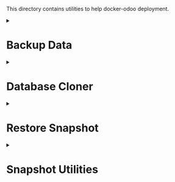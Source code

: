 This directory contains utilities to help docker-odoo deployment.

<details>
<summary>

# Backup Data

</summary>

This utilities will backup Odoo database and its datadir into a zip file. This zip file can be restored using Odoo Database Manager.

See the example file to create the data backup utility (`./scripts/example/backupdata.sh.example`).

  1. Copy the example file. This will export the service name from your cloned respository dirname.
      ```bash
      export SERVICE_NAME=$(basename "$PWD")
      cp ./scripts/example/backupdata.sh.example ./scripts/backupdata-$SERVICE_NAME
      ```

  2. Edit your example file with your favorite text-editor (`vim` or `nano`, etc)
      ```bash
      vi ./scripts/backupdata-$SERVICE_NAME
      ```

  3. You need to find (`ctrl + f`) the `enter` word to see which value should be changed

  4. Save the file and change the permission.
      ```bash
      sudo chmod 755 ./scripts/backupdata-$SERVICE_NAME
      ```

  5. Create a soft-link to system-wide bin
      ```bash
      sudo ln -s $PWD/scripts/backupdata-$SERVICE_NAME /usr/local/sbin/backupdata-$SERVICE_NAME
      ```

  6. Done, you can try to run the command.
      ```bash
      backupdata-$SERVICE_NAME
      ```

</details>

<details>
<summary>

# Database Cloner

</summary>

This utilies will clone the database from the current deployment to it's dev (development), stg (staging), tst (testing), or other deployment.

See the example file to create the database cloner utility (`./scripts/example/databasecloner.sh.example`).

  1. Copy the example file. This will export the service name from your cloned respository dirname.
      ```bash
      export SERVICE_NAME=$(basename "$PWD")
      cp ./scripts/example/databasecloner.sh.example ./scripts/databasecloner-$SERVICE_NAME
      ```

  2. Edit your example file with your favorite text-editor (`vim` or `nano`, etc)
      ```bash
      vi ./scripts/databasecloner-$SERVICE_NAME
      ```

  3. You need to find (`ctrl + f`) the `enter` word to see which value should be changed

  4. Save the file and change the permission.
      ```bash
      sudo chmod 755 ./scripts/databasecloner-$SERVICE_NAME
      ```
  
  5. Create a soft-link to system-wide bin
      ```bash
      sudo ln -s $PWD/scripts/databasecloner-$SERVICE_NAME /usr/local/sbin/databasecloner-$SERVICE_NAME
      ```

  6. Done, you can try to run the command.
      ```bash
      databasecloner-$SERVICE_NAME
      ```

</details>

<details>
<summary>

# Restore Snapshot

</summary>

To use restore snapshot, make sure the main directory (`../`) is has the same name of the archive file. For example, `snapshot-docker-odoo.tar.zst` the main directory name should be `docker-odoo` removing the `snapshot-` prefix and `.tar.zst` suffix.

Before you run the restore snapshot script, you need to prepare [snapshot utilities first](#snapshot-utilities).

</details>

<details>
  <summary>

  # Snapshot Utilities

  </summary>

  See the example file to create the snapshot utility (`./scripts/example/snapshot.sh.example`).

  1. Copy the example file. This will export the service name from your cloned repository dirname.
      ```bash
      export SERVICE_NAME=$(basename "$PWD")
      cp ./scripts/example/snapshot.sh.example ./scripts/snapshot-$SERVICE_NAME
      ```

  2. Edit your example file with your favorite text-editor (`vim` or `nano`, etc)
      ```bash
      vi ./scripts/snapshot-$SERVICE_NAME
      ```

  3. You need to find (`ctrl + f`) the `enter` word to see which value should be changed

  4. Save the file and change the permission.
      ```bash
      sudo chmod 755 ./scripts/snapshot-$SERVICE_NAME
      ```

  5. Create a soft-link to system-wide bin
      ```bash
      sudo ln -s $PWD/scripts/snapshot-$SERVICE_NAME /usr/local/sbin/snapshot-$SERVICE_NAME
      ```

  6. Add a new crontab to run your script (You can skip this step and continue to step 7 if you don't want to use cron for automatic snapshot).
      ```bash
      export SERVICE_NAME=$(basename "$PWD")
      cat << EOF > ~/snapshot-$SERVICE_NAME
      SHELL=/bin/bash
      PATH=/usr/local/sbin:/usr/local/bin:/sbin:/bin:/usr/sbin:/usr/bin
      
      27 */4 * * * root "/usr/local/sbin/snapshot-$SERVICE_NAME"

      EOF

      sudo mv ~/snapshot-$SERVICE_NAME /etc/cron.d/snapshot-$SERVICE_NAME
      sudo chown root: /etc/cron.d/snapshot-$SERVICE_NAME
      sudo chmod 644 /etc/cron.d/snapshot-$SERVICE_NAME
      sudo systemctl restart cron
      ```
      
      > ⚠️ Replace `$SERVICE_NAME` to the value of your root repository name (`basename "$PWD"`).

  7. Rotate the logfile.
      > ⚠️ Make sure you are in the root repository.
      ```bash
      export SERVICE_NAME=$(basename "$PWD")
      sudo cat << EOF > ~/snapshot-$SERVICE_NAME
      /var/log/odoo/_utilities/snapshot-$SERVICE_NAME.log {
          rotate 4
          su root syslog
          olddir /var/log/odoo/_utilities/snapshot-$SERVICE_NAME.log-old
          weekly
          missingok
          #notifempty
          nocreate
          createolddir 775 odoo root
          renamecopy
          compress
          compresscmd /usr/bin/xz
          compressoptions -ze -T 0
          delaycompress
          dateext
          dateformat -%Y%m%d-%H%M%S
      }

      EOF

      sudo chown root: ~/snapshot-$SERVICE_NAME
      sudo chmod 644 ~/snapshot-$SERVICE_NAME
      sudo mv ~/snapshot-$SERVICE_NAME /etc/logrotate.d/snapshot-$SERVICE_NAME
      ```

  8. You can setup Google Cloud Storage for automatic rotate snapshot file or use `logrotate` on Ubuntu.

  <details>
  <summary>

  ## Setup Google Cloud Storage as the storage of your snapshot
  
  </summary>

  Setup `google-cloud-cli` to run move your backup file to Google Cloud using `gsutil`
  1. Prepare the key from service account for our server access to gcloud storage
     <details>
     <summary>
     The steps to prepare the service account
     </summary>

     1. Go to this page to get `gcs-backupper` key: https://console.cloud.google.com/iam-admin/serviceaccounts
     2. Then, click on your service account (example: gcs-backupper@ryumada.iam.gserviceaccount.com). You will be directed to the detail page of that service account.
     3. Click on the `Keys` tab.
     4. Create a new key by clicking `Add Key` button.
     5. Then click `Create new key` menu.
     6. Download the key as json file and move it to your server.
     7. Move your key file to that directory and set the owner of the keyfile to the user.

      </details>

  2. Install `google-cloud-cli` from GCP Official docs   
     <details>
     <summary>
     Follow this docs for the guide: 
     </summary>

     [Install the gcloud CLI  |  Google Cloud CLI Documentation](https://cloud.google.com/sdk/docs/install)
     </details>

  3. Activate the service account (auth using the json key)
     <details>
     <summary>
      The steps to activate the service account
     </summary>

     1. Move the `json` key file to the server using `scp`

         ```bash
         scp -P $YOUR_SSH_PORT /path/to/your/gcloud_service_account.json odoo@your-server-ip:/opt/.keys/gcloud_service_account.json
         ```

     2. Create a `keys` directory in `/opt` and set up the least permission to the storage.

        ```bash
        sudo mkdir /opt/.keys

        sudo chown $USER: /opt/.keys
        # denied access for other user
        sudo chmod 750 /opt/.keys

        sudo chown $USER: /opt/.keys/gcloud_service_account.json
        sudo chmod 440 /opt/.keys/gcloud_service_account.json
        ```

     3. Use Linux user that used for runnig the backup utility, normally the user is `odoo`

        ```bash
        sudo su odoo
        ```

     4. Activate the service account

        ```bash
        gcloud auth activate-service-account --key-file $JSON_KEY_FILE
        ```

        [gcloud auth activate-service-account  |  Google Cloud CLI Documentation](https://cloud.google.com/sdk/gcloud/reference/auth/activate-service-account)
     </details>

   4. Test your service account

      ```bash
      gsutil ls gs://$YOUR_GCS_BUCKET/
      ```

      The command will list objects available on `$YOUR_GCS_BUCKET` bucket.

      If the command show the list of files, it means that your service account is successfully authenticated.

   5. Setup object lifecycle and versioning to your bucket

      See this documentation to know how it's works:
      - https://cloud.google.com/storage/docs/lifecycle
      - https://cloud.google.com/storage/docs/object-versioning

  </details>

</details>
